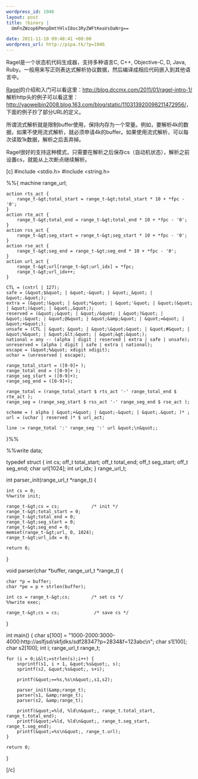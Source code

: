 ```yaml
--- 
wordpress_id: 1046
layout: post
title: !binary |
  UmFnZWzop6PmnpDmtYHlvI8oc3RyZWFtKeaVsOaNrg==

date: 2011-11-10 09:48:41 +08:00
wordpress_url: http://pipa.tk/?p=1046
---
```

Ragel是一个状态机代码生成器，支持多种语言C, C++, Objective-C, D, Java, Ruby。一般用来写正则表达式解析协议数据，然后编译成相应代码嵌入到其他语言中。

<a href="http://www.complang.org/ragel/">Ragel</a>的介绍和入门可以看这里：<a href="http://blog.dccmx.com/2011/01/ragel-intro-1/">http://blog.dccmx.com/2011/01/ragel-intro-1/</a>
解析http头的例子可以看这里：<a href="http://yaoweibin2008.blog.163.com/blog/static/110313920098211472956/">http://yaoweibin2008.blog.163.com/blog/static/110313920098211472956/</a>，下面的例子抄了部分URL的定义。

所谓流式解析就是限制buffer使用，保持内存为一个常量。例如，要解析4k的数据，如果不使用流式解析，就必须申请4k的buffer。如果使用流式解析，可以每次读取1k数据，解析之后丢弃掉。

Ragel很好的支持这种模式，只需要在解析之后保存cs（自动机状态），解析之前设置cs，就能从上次断点继续解析。

[c]
#include &lt;stdio.h&gt;
#include &lt;string.h&gt;

%%{
    machine range_url;

    action rts_act {
        range_t-&gt;total_start = range_t-&gt;total_start * 10 + *fpc - '0';
    }
    action rte_act {
        range_t-&gt;total_end = range_t-&gt;total_end * 10 + *fpc - '0';
    }
    action rss_act {
        range_t-&gt;seg_start = range_t-&gt;seg_start * 10 + *fpc - '0';
    }
    action rse_act {
        range_t-&gt;seg_end = range_t-&gt;seg_end * 10 + *fpc - '0';
    }
    action url_act {
        range_t-&gt;url[range_t-&gt;url_idx] = *fpc;
        range_t-&gt;url_idx++;
    }

    CTL = (cntrl | 127);
    safe = (&quot;$&quot; | &quot;-&quot; | &quot;_&quot; | &quot;.&quot;);
    extra = (&quot;!&quot; | &quot;*&quot; | &quot;'&quot; | &quot;(&quot; | &quot;)&quot; | &quot;,&quot;);
    reserved = (&quot;;&quot; | &quot;/&quot; | &quot;?&quot; | &quot;:&quot; | &quot;@&quot; | &quot;&amp;&quot; | &quot;=&quot; | &quot;+&quot;);
    unsafe = (CTL | &quot; &quot; | &quot;\&quot;&quot; | &quot;#&quot; | &quot;%&quot; | &quot;&lt;&quot; | &quot;&gt;&quot;);
    national = any -- (alpha | digit | reserved | extra | safe | unsafe);
    unreserved = (alpha | digit | safe | extra | national);
    escape = (&quot;%&quot; xdigit xdigit);
    uchar = (unreserved | escape);

    range_total_start = ([0-9]+ );
    range_total_end = ([0-9]+ );
    range_seg_start = ([0-9]+);
    range_seg_end = ([0-9]+);

    range_total = (range_total_start $ rts_act '-' range_total_end $ rte_act ); 
    range_seg = (range_seg_start $ rss_act '-' range_seg_end $ rse_act );

    scheme = ( alpha | &quot;+&quot; | &quot;-&quot; | &quot;.&quot; )* ;
    url = (uchar | reserved )* $ url_act;

    line := range_total ':' range_seg ':' url &quot;\n&quot;;
}%%

%%write data;

typedef struct {
    int    cs;
    off_t  total_start;
    off_t  total_end;
    off_t  seg_start;
    off_t  seg_end;
    char   url[1024];
    int    url_idx;
} range_url_t;


int parser_init(range_url_t *range_t) {

    int cs = 0;
    %%write init;

    range_t-&gt;cs = cs;            /* init */
    range_t-&gt;total_start = 0;
    range_t-&gt;total_end = 0;
    range_t-&gt;seg_start = 0;
    range_t-&gt;seg_end = 0;
    memset(range_t-&gt;url, 0, 1024);
    range_t-&gt;url_idx = 0;

    return 0;
}


void parser(char *buffer, range_url_t *range_t) {

    char *p = buffer;
    char *pe = p + strlen(buffer);

    int cs = range_t-&gt;cs;        /* set cs */
    %%write exec;

    range_t-&gt;cs = cs;             /* save cs */
}


int main() {
    char s[100] = &quot;1000-2000:3000-4000:http://aslfjsd/skfjdks/sdf28347?p=2834&amp;f=123abc\n&quot;;
    char s1[100];
    char s2[100];
    int i;
    range_url_t   range_t;

    for (i = 0;i&lt;=strlen(s);i++) {
        snprintf(s1, i + 1, &quot;%s&quot;, s);
        sprintf(s2, &quot;%s&quot;, s+i);

        printf(&quot;==%s,%s\n&quot;,s1,s2);

        parser_init(&amp;range_t);
        parser(s1, &amp;range_t);
        parser(s2, &amp;range_t);

        printf(&quot;=%ld, %ld\n&quot;, range_t.total_start, range_t.total_end);
        printf(&quot;=%ld, %ld\n&quot;, range_t.seg_start, range_t.seg_end);
        printf(&quot;=%s\n&quot;, range_t.url);
    }

    return 0;
}

[/c]
